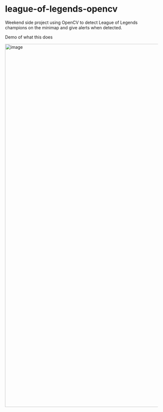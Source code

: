 # league-of-legends-opencv

Weekend side project using OpenCV to detect League of Legends champions on the minimap and give alerts when detected.

Demo of what this does

[<img width="1193" alt="image" src="https://github.com/BrandonClapp/league-of-legends-opencv/assets/2096746/cb9e6a91-9c39-48a4-af3d-608d5f12951a">](https://www.youtube.com/watch?v=7m7is33TX_M&ab_channel=BrandonClapp)

